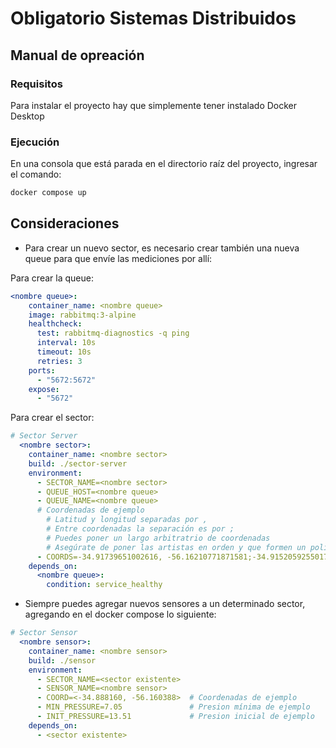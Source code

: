 # Obligatorio Sistemas Distribuidos

## Manual de opreación

### Requisitos

Para instalar el proyecto hay que simplemente tener instalado Docker Desktop


### Ejecución

En una consola que está parada en el directorio raíz del proyecto, ingresar el comando:

```bash
docker compose up 
```


## Consideraciones

- Para crear un nuevo sector, es necesario crear también una nueva queue para que envíe las mediciones por allí:

Para crear la queue:
```yml
<nombre queue>:
    container_name: <nombre queue>
    image: rabbitmq:3-alpine
    healthcheck:
      test: rabbitmq-diagnostics -q ping
      interval: 10s
      timeout: 10s
      retries: 3
    ports:
      - "5672:5672"
    expose:
      - "5672"
```
Para crear el sector:
```yml
# Sector Server
  <nombre sector>:
    container_name: <nombre sector>
    build: ./sector-server
    environment:
      - SECTOR_NAME=<nombre sector>
      - QUEUE_HOST=<nombre queue>
      - QUEUE_NAME=<nombre queue>
      # Coordenadas de ejemplo
        # Latitud y longitud separadas por ,
        # Entre coordenadas la separación es por ;
        # Puedes poner un largo arbitratrio de coordenadas
        # Asegúrate de poner las artistas en orden y que formen un polígono
      - COORDS=-34.91739651002616, -56.16210771871581;-34.91520592550176, -56.15995194170265;-34.915812960803784, -56.15930842617635;-34.91799473178162, -56.161485653707054 
    depends_on:
      <nombre queue>:
        condition: service_healthy
```

- Siempre puedes agregar nuevos sensores a un determinado sector, agregando en el docker compose lo siguiente:

```yml
# Sector Sensor
  <nombre sensor>:
    container_name: <nombre sensor>
    build: ./sensor
    environment:
      - SECTOR_NAME=<sector existente>
      - SENSOR_NAME=<nombre sensor>
      - COORD=<-34.888160, -56.160388>  # Coordenadas de ejemplo
      - MIN_PRESSURE=7.05               # Presion mínima de ejemplo
      - INIT_PRESSURE=13.51             # Presion inicial de ejemplo
    depends_on:
      - <sector existente>  
```
